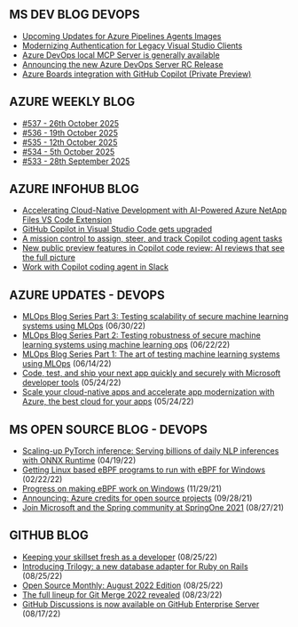## MS DEV BLOG DEVOPS 

<!-- DEVBLOGDEVOPS:START -->
- [Upcoming Updates for Azure Pipelines Agents Images](https://devblogs.microsoft.com/devops/upcoming-updates-for-azure-pipelines-agents-images/)
- [Modernizing Authentication for Legacy Visual Studio Clients](https://devblogs.microsoft.com/devops/modernizing-authentication-for-legacy-visual-studio-clients/)
- [Azure DevOps local MCP Server is generally available](https://devblogs.microsoft.com/devops/azure-devops-local-mcp-server-generally-available/)
- [Announcing the new Azure DevOps Server RC Release](https://devblogs.microsoft.com/devops/announcing-the-new-azure-devops-server-rc-release/)
- [Azure Boards integration with GitHub Copilot (Private Preview)](https://devblogs.microsoft.com/devops/azure-boards-integration-with-github-copilot-private-preview/)
<!-- DEVBLOGDEVOPS:END -->


## AZURE WEEKLY BLOG

<!-- AZUREWEEKLY:START -->
- [#537 - 26th October 2025](https://azureweekly.info/issue-537.html)
- [#536 - 19th October 2025](https://azureweekly.info/issue-536.html)
- [#535 - 12th October 2025](https://azureweekly.info/issue-535.html)
- [#534 - 5th October 2025](https://azureweekly.info/issue-534.html)
- [#533 - 28th September 2025](https://azureweekly.info/issue-533.html)
<!-- AZUREWEEKLY:END -->

## AZURE INFOHUB BLOG 

<!-- AZUREINFOHUB:START -->
- [Accelerating Cloud-Native Development with AI-Powered Azure NetApp Files VS Code Extension](https://techcommunity.microsoft.com/t5/azure-architecture-blog/accelerating-cloud-native-development-with-ai-powered-azure/ba-p/4464852)
- [GitHub Copilot in Visual Studio Code gets upgraded](https://github.blog/changelog/2025-10-28-github-copilot-in-visual-studio-code-gets-upgraded)
- [A mission control to assign, steer, and track Copilot coding agent tasks](https://github.blog/changelog/2025-10-28-a-mission-control-to-assign-steer-and-track-copilot-coding-agent-tasks)
- [New public preview features in Copilot code review: AI reviews that see the full picture](https://github.blog/changelog/2025-10-28-new-public-preview-features-in-copilot-code-review-ai-reviews-that-see-the-full-picture)
- [Work with Copilot coding agent in Slack](https://github.blog/changelog/2025-10-28-work-with-copilot-coding-agent-in-slack)
<!-- AZUREINFOHUB:END -->


## AZURE UPDATES - DEVOPS 

<!-- AZUREUPDATES:START -->

 - [MLOps Blog Series Part 3: Testing scalability of secure machine learning systems using MLOps](https://azure.microsoft.com/blog/mlops-blog-series-part-3-testing-scalability-of-secure-machine-learning-systems-using-mlops/) (06/30/22)
 - [MLOps Blog Series Part 2: Testing robustness of secure machine learning systems using machine learning ops](https://azure.microsoft.com/blog/mlops-blog-series-part-2-testing-robustness-of-secure-machine-learning-systems-using-machine-learning-ops/) (06/22/22)
 - [MLOps Blog Series Part 1: The art of testing machine learning systems using MLOps](https://azure.microsoft.com/blog/mlops-blog-series-part-1-the-art-of-testing-machine-learning-systems-using-mlops/) (06/14/22)
 - [Code, test, and ship your next app quickly and securely with Microsoft developer tools](https://azure.microsoft.com/blog/code-test-and-ship-your-next-app-quickly-and-securely-with-microsoft-developer-tools/) (05/24/22)
 - [Scale your cloud-native apps and accelerate app modernization with Azure, the best cloud for your apps](https://azure.microsoft.com/blog/scale-your-cloudnative-apps-and-accelerate-app-modernization-with-azure-the-best-cloud-for-your-apps/) (05/24/22)
<!-- AZUREUPDATES:END -->


## MS OPEN SOURCE BLOG - DEVOPS 

<!-- MSOPENSOURCEBLOG:START -->

 - [Scaling-up PyTorch inference: Serving billions of daily NLP inferences with ONNX Runtime](https://cloudblogs.microsoft.com/opensource/2022/04/19/scaling-up-pytorch-inference-serving-billions-of-daily-nlp-inferences-with-onnx-runtime/) (04/19/22)
 - [Getting Linux based eBPF programs to run with eBPF for Windows](https://cloudblogs.microsoft.com/opensource/2022/02/22/getting-linux-based-ebpf-programs-to-run-with-ebpf-for-windows/) (02/22/22)
 - [Progress on making eBPF work on Windows](https://cloudblogs.microsoft.com/opensource/2021/11/29/progress-on-making-ebpf-work-on-windows/) (11/29/21)
 - [Announcing: Azure credits for open source projects](https://cloudblogs.microsoft.com/opensource/2021/09/28/announcing-azure-credits-for-open-source-projects/) (09/28/21)
 - [Join Microsoft and the Spring community at SpringOne 2021](https://cloudblogs.microsoft.com/opensource/2021/08/27/join-microsoft-and-the-spring-community-at-springone-2021/) (08/27/21)
<!-- MSOPENSOURCEBLOG:END -->


## GITHUB BLOG


<!-- GITHUB:START -->

 - [Keeping your skillset fresh as a developer](https://github.blog/2022-08-25-keeping-your-skillset-fresh-as-a-developer/) (08/25/22)
 - [Introducing Trilogy: a new database adapter for Ruby on Rails](https://github.blog/2022-08-25-introducing-trilogy-a-new-database-adapter-for-ruby-on-rails/) (08/25/22)
 - [Open Source Monthly: August 2022 Edition](https://github.blog/2022-08-25-open-source-monthly-august-2022-edition/) (08/25/22)
 - [The full lineup for Git Merge 2022 revealed](https://github.blog/2022-08-23-the-full-lineup-for-git-merge-2022-revealed/) (08/23/22)
 - [GitHub Discussions is now available on GitHub Enterprise Server](https://github.blog/2022-08-17-github-discussions-is-now-available-on-github-enterprise-server/) (08/17/22)
<!-- GITHUB:END -->
